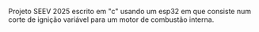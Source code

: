 Projeto SEEV 2025 escrito em "c" usando um esp32 em que consiste num corte de ignição variável para um motor de combustão interna.
